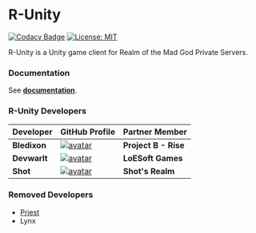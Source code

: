 # R-Unity
[![Codacy Badge][codacy-badge]][codacy] [![License: MIT][license-badge]][license]

R-Unity is a Unity game client for Realm of the Mad God Private Servers.

### Documentation
See **[documentation][r-unity docs]**.

### R-Unity Developers
| Developer | GitHub Profile | Partner Member
| --- | --- | --- |
| **Bledixon** | [![avatar][bledixon-avatar]][bledixon] | **Project B - Rise** |
| **Devwarlt** | [![avatar][devwarlt-avatar]][devwarlt] | **LoESoft Games** |
| **Shot** | [![avatar][shot-avatar]][shot] | **Shot's Realm** |

### Removed Developers
- [Priest][priest]
- Lynx

[codacy]: https://www.codacy.com?utm_source=github.com&amp;utm_medium=referral&amp;utm_content=Bledixon/Rotmg-Unity&amp;utm_campaign=Badge_Grade
[codacy-badge]: https://api.codacy.com/project/badge/Grade/7dd42aa3d855420b8613d90ad188c973
[license]: https://opensource.org/licenses/MIT
[license-badge]: https://img.shields.io/badge/License-MIT-yellow.svg
[r-unity docs]: https://devwarlt.github.io/r-unity-docs/
[bledixon]: https://github.com/Bledixon
[bledixon-avatar]: https://avatars0.githubusercontent.com/u/12498599?s=96
[devwarlt]: https://github.com/Devwarlt
[devwarlt-avatar]: https://avatars3.githubusercontent.com/u/21364516?s=96
[shot]: https://github.com/ShotRotMG
[shot-avatar]: https://avatars3.githubusercontent.com/u/19337217?s=96
[priest]: https://github.com/EpicQuackIV
